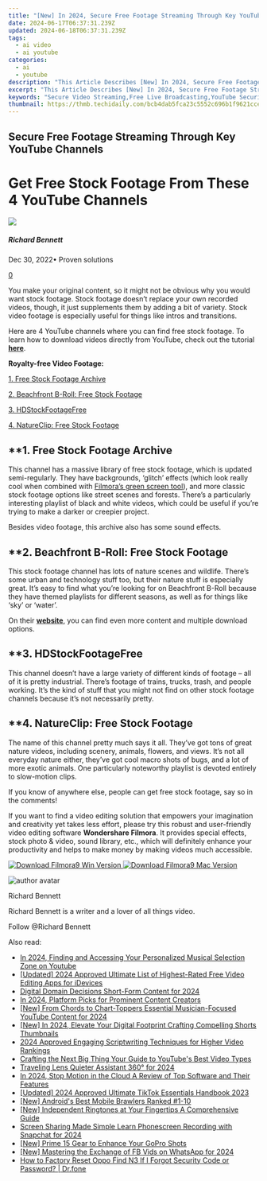 ```yaml
---
title: "[New] In 2024, Secure Free Footage Streaming Through Key YouTube Channels"
date: 2024-06-17T06:37:31.239Z
updated: 2024-06-18T06:37:31.239Z
tags:
  - ai video
  - ai youtube
categories:
  - ai
  - youtube
description: "This Article Describes [New] In 2024, Secure Free Footage Streaming Through Key YouTube Channels"
excerpt: "This Article Describes [New] In 2024, Secure Free Footage Streaming Through Key YouTube Channels"
keywords: "Secure Video Streaming,Free Live Broadcasting,YouTube Security Features,Private Video Sharing,Protected Content Access,Safe YouTube Viewing,Encrypted Media Upload"
thumbnail: https://thmb.techidaily.com/bcb4dab5fca23c5552c696b1f9621ccec9d5240a378ece9f04f489b258c09834.jpg
---
```


## Secure Free Footage Streaming Through Key YouTube Channels

# Get Free Stock Footage From These 4 YouTube Channels

![](https://images.wondershare.com/filmora/article-images/richard-bennett.jpg)

##### Richard Bennett

 Dec 30, 2022• Proven solutions

[0](#commentsBoxSeoTemplate)

You make your original content, so it might not be obvious why you would want stock footage. Stock footage doesn’t replace your own recorded videos, though, it just supplements them by adding a bit of variety. Stock video footage is especially useful for things like intros and transitions.

Here are 4 YouTube channels where you can find free stock footage. To learn how to download videos directly from YouTube, check out the tutorial **[here](https://tools.techidaily.com/wondershare/filmora/download/)**.

**Royalty-free Video Footage:**

[1\. Free Stock Footage Archive](#freestockfootage)

[2\. Beachfront B-Roll: Free Stock Footage](#beachfront)

[3\. HDStockFootageFree](#hdstock)

[4\. NatureClip: Free Stock Footage](#natureclip)

## **1\. Free Stock Footage Archive

This channel has a massive library of free stock footage, which is updated semi-regularly. They have backgrounds, ‘glitch’ effects (which look really cool when combined with [Filmora’s green screen tool](https://tools.techidaily.com/wondershare/filmora/download/)), and more classic stock footage options like street scenes and forests. There’s a particularly interesting playlist of black and white videos, which could be useful if you’re trying to make a darker or creepier project.

Besides video footage, this archive also has some sound effects.

## **2\. Beachfront B-Roll: Free Stock Footage

This stock footage channel has lots of nature scenes and wildlife. There’s some urban and technology stuff too, but their nature stuff is especially great. It’s easy to find what you’re looking for on Beachfront B-Roll because they have themed playlists for different seasons, as well as for things like ‘sky’ or ‘water’.

On their **[website](http://www.beachfrontbroll.com/)**, you can find even more content and multiple download options.

## **3\. HDStockFootageFree

This channel doesn’t have a large variety of different kinds of footage – all of it is pretty industrial. There’s footage of trains, trucks, trash, and people working. It’s the kind of stuff that you might not find on other stock footage channels because it’s not necessarily pretty.

## **4\. NatureClip: Free Stock Footage

The name of this channel pretty much says it all. They’ve got tons of great nature videos, including scenery, animals, flowers, and views. It’s not all everyday nature either, they’ve got cool macro shots of bugs, and a lot of more exotic animals. One particularly noteworthy playlist is devoted entirely to slow-motion clips.

If you know of anywhere else, people can get free stock footage, say so in the comments!

If you want to find a video editing solution that empowers your imagination and creativity yet takes less effort, please try this robust and user-friendly video editing software **Wondershare Filmora**. It provides special effects, stock photo & video, sound library, etc., which will definitely enhance your productivity and helps to make money by making videos much accessible.

[![Download Filmora9 Win Version](https://images.wondershare.com/filmora/guide/download-btn-win.jpg) ](https://tools.techidaily.com/wondershare/filmora/download/) [![Download Filmora9 Mac Version](https://images.wondershare.com/filmora/guide/download-btn-mac.jpg) ](https://download.wondershare.com/filmora9-mac%5Ffull718.zip)

![author avatar](https://images.wondershare.com/filmora/article-images/richard-bennett.jpg)

Richard Bennett

Richard Bennett is a writer and a lover of all things video.

Follow @Richard Bennett


<ins class="adsbygoogle"
     style="display:block"
     data-ad-format="autorelaxed"
     data-ad-client="ca-pub-7571918770474297"
     data-ad-slot="1223367746"></ins>



<ins class="adsbygoogle"
     style="display:block"
     data-ad-client="ca-pub-7571918770474297"
     data-ad-slot="8358498916"
     data-ad-format="auto"
     data-full-width-responsive="true"></ins>

<span class="atpl-alsoreadstyle">Also read:</span>
<div><ul>
<li><a href="https://youtube-webster.techidaily.com/24-finding-and-accessing-your-personalized-musical-selection-zone-on-youtube/"><u>In 2024, Finding and Accessing Your Personalized Musical Selection Zone on Youtube</u></a></li>
<li><a href="https://youtube-webster.techidaily.com/ed-2024-approved-ultimate-list-of-highest-rated-free-video-editing-apps-for-idevices/"><u>[Updated] 2024 Approved  Ultimate List of Highest-Rated Free Video Editing Apps for iDevices</u></a></li>
<li><a href="https://youtube-webster.techidaily.com/al-domain-decisions-short-form-content-for-2024/"><u>Digital Domain Decisions  Short-Form Content for 2024</u></a></li>
<li><a href="https://youtube-webster.techidaily.com/24-platform-picks-for-prominent-content-creators/"><u>In 2024, Platform Picks for Prominent Content Creators</u></a></li>
<li><a href="https://youtube-webster.techidaily.com/rom-chords-to-chart-toppers-essential-musician-focused-youtube-content-for-2024/"><u>[New] From Chords to Chart-Toppers  Essential Musician-Focused YouTube Content for 2024</u></a></li>
<li><a href="https://youtube-webster.techidaily.com/n-2024-elevate-your-digital-footprint-crafting-compelling-shorts-thumbnails/"><u>[New] In 2024, Elevate Your Digital Footprint  Crafting Compelling Shorts Thumbnails</u></a></li>
<li><a href="https://youtube-webster.techidaily.com/approved-engaging-scriptwriting-techniques-for-higher-video-rankings/"><u>2024 Approved  Engaging Scriptwriting Techniques for Higher Video Rankings</u></a></li>
<li><a href="https://youtube-webster.techidaily.com/ing-the-next-big-thing-your-guide-to-youtubes-best-video-types/"><u>Crafting the Next Big Thing  Your Guide to YouTube's Best Video Types</u></a></li>
<li><a href="https://some-approaches.techidaily.com/traveling-lens-quieter-assistant-360-for-2024/"><u>Traveling Lens Quieter Assistant 360° for 2024</u></a></li>
<li><a href="https://ai-video-tools.techidaily.com/in-2024-stop-motion-in-the-cloud-a-review-of-top-software-and-their-features/"><u>In 2024, Stop Motion in the Cloud A Review of Top Software and Their Features</u></a></li>
<li><a href="https://tiktok-videos.techidaily.com/updated-2024-approved-ultimate-tiktok-essentials-handbook-2023/"><u>[Updated] 2024 Approved  Ultimate TikTok Essentials Handbook 2023</u></a></li>
<li><a href="https://on-screen-recording.techidaily.com/new-androids-best-mobile-brawlers-ranked-1-10/"><u>[New] Android's Best Mobile Brawlers Ranked #1-10</u></a></li>
<li><a href="https://some-techniques.techidaily.com/new-independent-ringtones-at-your-fingertips-a-comprehensive-guide/"><u>[New] Independent Ringtones at Your Fingertips  A Comprehensive Guide</u></a></li>
<li><a href="https://snapchat-videos.techidaily.com/screen-sharing-made-simple-learn-phonescreen-recording-with-snapchat-for-2024/"><u>Screen Sharing Made Simple  Learn Phonescreen Recording with Snapchat for 2024</u></a></li>
<li><a href="https://extra-skills.techidaily.com/new-prime-15-gear-to-enhance-your-gopro-shots/"><u>[New] Prime 15 Gear to Enhance Your GoPro Shots</u></a></li>
<li><a href="https://facebook-clips.techidaily.com/new-mastering-the-exchange-of-fb-vids-on-whatsapp-for-2024/"><u>[New] Mastering the Exchange of FB Vids on WhatsApp for 2024</u></a></li>
<li><a href="https://techidaily.com/how-to-factory-reset-oppo-find-n3-if-i-forgot-security-code-or-password-drfone-by-drfone-reset-android-reset-android/"><u>How to Factory Reset Oppo Find N3 If I Forgot Security Code or Password? | Dr.fone</u></a></li>
</ul></div>
